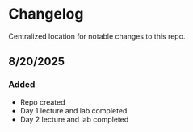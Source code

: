 # Changelog

Centralized location for notable changes to this repo.

## 8/20/2025

### Added

* Repo created
* Day 1 lecture and lab completed
* Day 2 lecture and lab completed